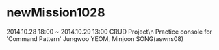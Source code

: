 newMission1028
==============
2014.10.28 18:00 ~ 2014.10.29 13:00
CRUD Project\n
Practice console for 'Command Pattern'
Jungwoo YEOM, Minjoon SONG(aswns08)

